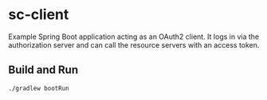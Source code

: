 # sc-client

Example Spring Boot application acting as an OAuth2 client. It logs in via the authorization server and can call the resource servers with an access token.

## Build and Run

```bash
./gradlew bootRun
```
